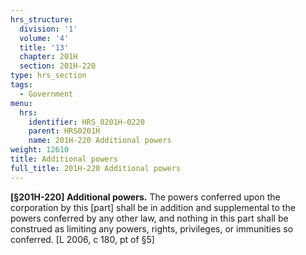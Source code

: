 ```yaml
---
hrs_structure:
  division: '1'
  volume: '4'
  title: '13'
  chapter: 201H
  section: 201H-220
type: hrs_section
tags:
  - Government
menu:
  hrs:
    identifier: HRS_0201H-0220
    parent: HRS0201H
    name: 201H-220 Additional powers
weight: 12610
title: Additional powers
full_title: 201H-220 Additional powers
---
```

**[§201H-220] Additional powers.** The powers conferred upon the corporation by this [part] shall be in addition and supplemental to the powers conferred by any other law, and nothing in this part shall be construed as limiting any powers, rights, privileges, or immunities so conferred. [L 2006, c 180, pt of §5]